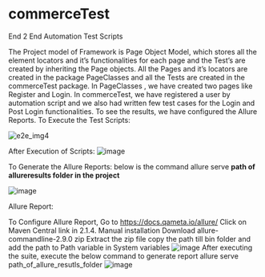 # commerceTest
End 2 End Automation Test Scripts

The Project model of Framework is Page Object Model, which stores all the element locators and it’s functionalities for each page and the Test’s are created by inheriting the Page objects.
All the Pages and it’s locators are created in the package PageClasses and all the Tests are created in the commerceTest package.
In PageClasses , we have created two pages like Register and Login.
In commerceTest, we have registered a user by automation script and we also had written few test cases for the Login and Post Login functionalities.
To see the results, we have configured the Allure Reports.
To Execute the Test Scripts:
 
![e2e_img4](https://user-images.githubusercontent.com/85029195/214897317-63938fcd-7f57-44c3-912e-242cfab44dc6.PNG)


After Execution of Scripts:
![image](https://user-images.githubusercontent.com/85029195/214897398-296486e5-4f55-4035-9578-e492aa18b07f.png)

 
To Generate the Allure Reports:
below is the command allure serve **path of allureresults folder in the project**

![image](https://user-images.githubusercontent.com/85029195/214897443-3cde6480-4d44-4486-802c-c621843be211.png)

 
Allure Report:

To Configure Allure Report, 
Go to https://docs.qameta.io/allure/
Click on Maven Central link in 2.1.4. Manual installation
Download allure-commandline-2.9.0 zip
Extract the zip file
copy the path till bin folder and add the path to Path variable in System variables
![image](https://user-images.githubusercontent.com/85029195/215442558-0e531dce-9596-447a-941e-2a7119d4d1a7.png)
After executing the suite, execute the below command to generate report
allure serve path_of_allure_resutls_folder
![image](https://user-images.githubusercontent.com/85029195/214897642-865709e0-fbc6-47b5-88e7-2a66082fc661.png)

 
